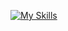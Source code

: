[![My Skills](https://skillicons.dev/icons?i=aws,gcp,azure,react,css,html,js,vue,flutter&perline=3)](https://skillicons.dev)
